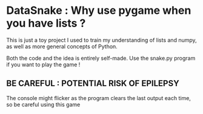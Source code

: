 # DataSnake : Why use pygame when you have lists ?

This is just a toy project I used to train my understanding of lists and numpy, as well as more general concepts of Python.

Both the code and the idea is entirely self-made.
Use the snake.py program if you want to play the game !

## BE CAREFUL : POTENTIAL RISK OF EPILEPSY

The console might flicker as the program clears the last output each time, so be careful using this game
